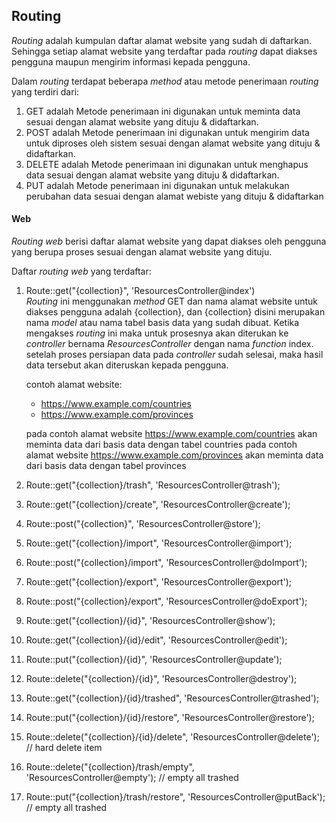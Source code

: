 ## Routing

*Routing* adalah kumpulan daftar alamat website yang sudah di daftarkan. Sehingga setiap alamat website yang terdaftar pada *routing* dapat diakses pengguna maupun mengirim informasi kepada pengguna.

Dalam *routing* terdapat beberapa *method* atau metode penerimaan *routing* yang terdiri dari:

1. GET adalah Metode penerimaan ini digunakan untuk meminta data sesuai dengan alamat website yang dituju & didaftarkan.
2. POST adalah Metode penerimaan ini digunakan untuk mengirim data untuk diproses oleh sistem sesuai dengan alamat website yang dituju & didaftarkan.
3. DELETE adalah Metode penerimaan ini digunakan untuk menghapus data sesuai dengan alamat website yang dituju & didaftarkan.
4. PUT adalah Metode penerimaan ini digunakan untuk melakukan perubahan data sesuai dengan alamat webiste yang dituju & didaftarkan

#### Web

*Routing web* berisi daftar alamat website yang dapat diakses oleh pengguna yang berupa proses sesuai dengan alamat website yang dituju.

Daftar *routing web* yang terdaftar:

1. Route::get("{collection}", 'ResourcesController@index')   
   *Routing* ini menggunakan *method* GET dan nama alamat website untuk diakses pengguna adalah {collection}, dan {collection} disini merupakan nama *model* atau nama tabel basis data yang sudah dibuat. Ketika mengakses *routing* ini maka untuk prosesnya akan diterukan ke *controller* bernama *ResourcesController* dengan nama *function* index. setelah proses persiapan data pada *controller* sudah selesai, maka hasil data tersebut akan diteruskan kepada pengguna.
   
   contoh alamat website:
   - https://www.example.com/countries
   - https://www.example.com/provinces

   pada contoh alamat website https://www.example.com/countries akan meminta data dari basis data dengan tabel countries
   pada contoh alamat website https://www.example.com/provinces akan meminta data dari basis data dengan tabel provinces

2. Route::get("{collection}/trash", 'ResourcesController@trash');
3. Route::get("{collection}/create", 'ResourcesController@create');
4. Route::post("{collection}", 'ResourcesController@store');
5. Route::get("{collection}/import", 'ResourcesController@import');
6. Route::post("{collection}/import", 'ResourcesController@doImport');
7. Route::get("{collection}/export", 'ResourcesController@export');
8. Route::post("{collection}/export", 'ResourcesController@doExport');
9. Route::get("{collection}/{id}", 'ResourcesController@show');
10. Route::get("{collection}/{id}/edit", 'ResourcesController@edit');
11. Route::put("{collection}/{id}", 'ResourcesController@update');
12. Route::delete("{collection}/{id}", 'ResourcesController@destroy');
13. Route::get("{collection}/{id}/trashed", 'ResourcesController@trashed');
14. Route::put("{collection}/{id}/restore", 'ResourcesController@restore');
15. Route::delete("{collection}/{id}/delete", 'ResourcesController@delete'); // hard delete item
16. Route::delete("{collection}/trash/empty", 'ResourcesController@empty'); // empty all trashed
17. Route::put("{collection}/trash/restore", 'ResourcesController@putBack'); // empty all trashed